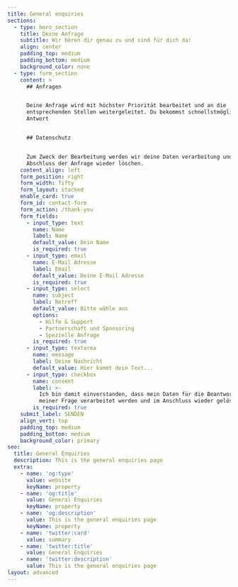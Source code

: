 ```yaml
---
title: General enquiries
sections:
  - type: hero_section
    title: Deine Anfrage
    subtitle: Wir hören dir genau zu und sind für dich da!
    align: center
    padding_top: medium
    padding_bottom: medium
    background_color: none
  - type: form_section
    content: >
      ## Anfragen


      Deine Anfrage wird mit höchster Priorität bearbeitet und an die
      entsprechenden Stellen weitergeleitet. Du bekommst schnellstmöglich eine
      Antwort 


      ## Datenschutz


      Zum Zweck der Bearbeitung werden wir deine Daten verarbeitung und nach
      Abschluss der Anfrage wieder löschen. 
    content_align: left
    form_position: right
    form_width: fifty
    form_layout: stacked
    enable_card: true
    form_id: contact-form
    form_action: /thank-you
    form_fields:
      - input_type: text
        name: Name
        label: Name
        default_value: Dein Name
        is_required: true
      - input_type: email
        name: E-Mail Adresse
        label: Email
        default_value: Deine E-Mail Adresse
        is_required: true
      - input_type: select
        name: subject
        label: Betreff
        default_value: Bitte wähle aus
        options:
          - Hilfe & Support
          - Partnerschaft und Sponsoring
          - Spezielle Anfrage
        is_required: true
      - input_type: textarea
        name: message
        label: Deine Nachricht
        default_value: Hier kommt dein Text...
      - input_type: checkbox
        name: consent
        label: >-
          Ich bin damit einverstanden, dass mein Daten für die Beantwortung
          meiner Frage verarbeitet werden und im Anschluss wieder gelöscht wird.
        is_required: true
    submit_label: SENDEN
    align_vert: top
    padding_top: medium
    padding_bottom: medium
    background_color: primary
seo:
  title: General Enquiries
  description: This is the general enquiries page
  extra:
    - name: 'og:type'
      value: website
      keyName: property
    - name: 'og:title'
      value: General Enquiries
      keyName: property
    - name: 'og:description'
      value: This is the general enquiries page
      keyName: property
    - name: 'twitter:card'
      value: summary
    - name: 'twitter:title'
      value: General Enquiries
    - name: 'twitter:description'
      value: This is the general enquiries page
layout: advanced
---
```

